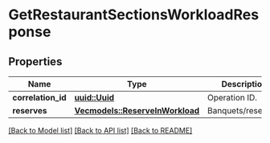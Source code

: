 # GetRestaurantSectionsWorkloadResponse

## Properties

Name | Type | Description | Notes
------------ | ------------- | ------------- | -------------
**correlation_id** | [**uuid::Uuid**](uuid::Uuid.md) | Operation ID. | 
**reserves** | [**Vec<models::ReserveInWorkload>**](ReserveInWorkload.md) | Banquets/reserves. | 

[[Back to Model list]](../README.md#documentation-for-models) [[Back to API list]](../README.md#documentation-for-api-endpoints) [[Back to README]](../README.md)


